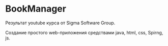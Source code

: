 # BookManager
Результат youtube курса от Sigma Software Group.

Создание простого web-приложения средствами java, html, css, Spirng, js.
